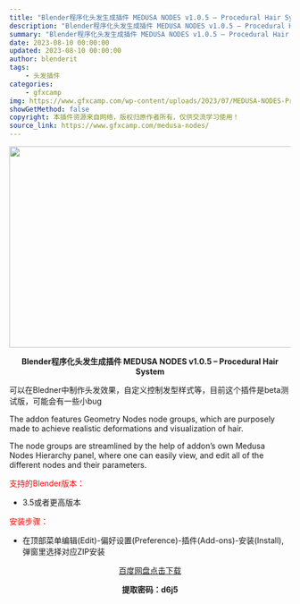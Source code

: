 ```yaml
---
title: "Blender程序化头发生成插件 MEDUSA NODES v1.0.5 – Procedural Hair System"
description: "Blender程序化头发生成插件 MEDUSA NODES v1.0.5 – Procedural Hair System 可以在Bledner中制作头发效果，自定义控制发型样式等，目前这..."
summary: "Blender程序化头发生成插件 MEDUSA NODES v1.0.5 – Procedural Hair System 可以在Bledner中制作头发效果，自定义控制发型样式等，目前这..."
date: 2023-08-10 00:00:00
updated: 2023-08-10 00:00:00
author: blenderit
tags: 
    - 头发插件
categories:
    - gfxcamp
img: https://www.gfxcamp.com/wp-content/uploads/2023/07/MEDUSA-NODES-Procedural-Hair-System-for-Blender.jpg
showGetMethod: false
copyright: 本插件资源来自网络，版权归原作者所有，仅供交流学习使用！
source_link: https://www.gfxcamp.com/medusa-nodes/
---
```

<div><p><img decoding="async" class="aligncenter size-full wp-image-113898" src="https://www.gfxcamp.com/wp-content/uploads/2023/07/MEDUSA-NODES-Procedural-Hair-System-for-Blender.jpg" data-src="https://www.gfxcamp.com/wp-content/uploads/2023/07/MEDUSA-NODES-Procedural-Hair-System-for-Blender.jpg" alt="" width="640" height="360" data-srcset="https://www.gfxcamp.com/wp-content/uploads/2023/07/MEDUSA-NODES-Procedural-Hair-System-for-Blender.jpg 640w, https://www.gfxcamp.com/wp-content/uploads/2023/07/MEDUSA-NODES-Procedural-Hair-System-for-Blender-150x84.jpg 150w" data-sizes="(max-width: 640px) 100vw, 640px"></p><p style="text-align: center;"><strong>Blender程序化头发生成插件 MEDUSA NODES v1.0.5 – Procedural Hair System</strong></p><p>可以在Bledner中制作头发效果，自定义控制发型样式等，目前这个插件是beta测试版，可能会有一些小bug</p><p>The addon features Geometry Nodes node groups, which are purposely made to achieve realistic deformations and visualization of hair.</p><p>The node groups are streamlined by the help of addon’s own Medusa Nodes Hierarchy panel, where one can easily view, and edit all of the different nodes and their parameters.</p><p style="text-align: left;"><span style="color: #ff0000;">支持的Blender版本：</span></p><ul>
<li style="text-align: left;">3.5或者更高版本</li>
</ul><p style="text-align: left;"><span style="color: #ff0000;">安装步骤：</span></p><ul>
<li>在顶部菜单编辑(Edit)-偏好设置(Preference)-插件(Add-ons)-安装(Install),弹窗里选择对应ZIP安装</li>
</ul><p style="text-align: center;"><a class="maxbutton-3 maxbutton maxbutton-baidu" target="_blank" rel="noopener" href="https://pan.baidu.com/s/1xdZsQYTrP1AMDPRivUkKHg?pwd=d6j5"><span class="mb-text">百度网盘点击下载</span></a></p><p style="text-align: center;"><strong>提取密码：d6j5</strong></p></div>